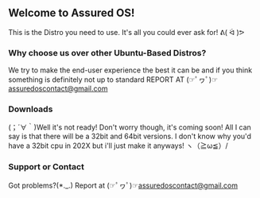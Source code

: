 ## Welcome to Assured OS!

This is the Distro you need to use.
It's all you could ever ask for! ᕕ( ᐛ )ᕗ

### Why choose us over other Ubuntu-Based Distros?
We try to make the end-user experience the best it can be and if you think something is definitely not up to standard REPORT AT (☞ﾟヮﾟ)☞assuredoscontact@gmail.com 

### Downloads
(；´∀｀)Well it's not ready! Don't worry though, it's coming soon! All I can say is that there will be a 32bit and 64bit versions. I don't know why you'd have a 32bit cpu in 202X but i'll just make it anyways! ヽ（≧ω≦）/

### Support or Contact
Got problems?(*._.) Report at (☞ﾟヮﾟ)☞assuredoscontact@gmail.com

